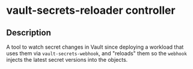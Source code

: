 # vault-secrets-reloader controller

## Description

A tool to watch secret changes in Vault since deploying a workload that uses them via `vault-secrets-webhook`, and "reloads" them so the `webhook` injects the latest secret versions into the objects.
